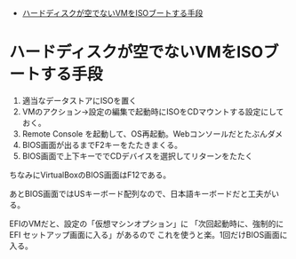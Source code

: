 - [ハードディスクが空でないVMをISOブートする手段](#%E3%83%8F%E3%83%BC%E3%83%89%E3%83%87%E3%82%A3%E3%82%B9%E3%82%AF%E3%81%8C%E7%A9%BA%E3%81%A7%E3%81%AA%E3%81%84vm%E3%82%92iso%E3%83%96%E3%83%BC%E3%83%88%E3%81%99%E3%82%8B%E6%89%8B%E6%AE%B5)


# ハードディスクが空でないVMをISOブートする手段

1. 適当なデータストアにISOを置く
1. VMのアクション->設定の編集で起動時にISOをCDマウントする設定にしておく。
1. Remote Console を起動して、OS再起動。Webコンソールだとたぶんダメ
1. BIOS画面が出るまでF2キーをたたきまくる。
1. BIOS画面で上下キーででCDデバイスを選択してリターンをたたく

ちなみにVirtualBoxのBIOS画面はF12である。

あとBIOS画面ではUSキーボード配列なので、日本語キーボードだと工夫がいる。

EFIのVMだと、設定の「仮想マシンオプション」に
「次回起動時に、強制的に EFI セットアップ画面に入る」があるので
これを使うと楽。1回だけBIOS画面に入る。 
